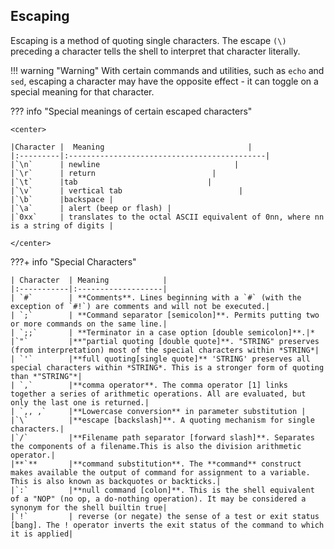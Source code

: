## Escaping 

Escaping is a method of quoting single characters. The escape `(\)` preceding a character tells the shell to interpret that character literally.

!!! warning "Warning"
    With certain commands and utilities, such as `echo` and `sed`, escaping a character may have the opposite effect - it can toggle on a special meaning for that character.

??? info "Special meanings of certain escaped characters"

    <center>

    |Character |  Meaning                                |
    |:---------|:--------------------------------------------|
    |`\n`      | newline                              |
    |`\r`      | return                          |
    |`\t`      |tab                             |
    |`\v`      | vertical tab                          |
    |`\b`      |backspace | 
    |`\a`      | alert (beep or flash) |
    |`0xx`     | translates to the octal ASCII equivalent of 0nn, where nn is a string of digits |

    </center>

???+ info "Special Characters"

    | Character  | Meaning            |
    |:-----------|:-------------------|
    | `#`        | **Comments**. Lines beginning with a `#` (with the exception of `#!`) are comments and will not be executed.| 
    | `;`        | **Command separator [semicolon]**. Permits putting two or more commands on the same line.|
    | `;;`       | **Terminator in a case option [double semicolon]**.|*
    |`"`         |**"partial quoting [double quote]**. "STRING" preserves (from interpretation) most of the special characters within *STRING*| 
    | `'`        |**full quoting[single quote]** 'STRING' preserves all special characters within *STRING*. This is a stronger form of quoting than *"STRING"*|
    | `,`        |**comma operator**. The comma operator [1] links together a series of arithmetic operations. All are evaluated, but only the last one is returned.|
    | `,, ,`     |**Lowercase conversion** in parameter substitution |
    |`\`         |**escape [backslash]**. A quoting mechanism for single characters.|
    |`/`         |**Filename path separator [forward slash]**. Separates the components of a filename.This is also the division arithmetic operator.|
    |**`**       |**command substitution**. The **command** construct makes available the output of command for assignment to a variable. This is also known as backquotes or backticks.|
    |`:`         |**null command [colon]**. This is the shell equivalent of a "NOP" (no op, a do-nothing operation). It may be considered a synonym for the shell builtin true|
    |`!`         | reverse (or negate) the sense of a test or exit status [bang]. The ! operator inverts the exit status of the command to which it is applied|
